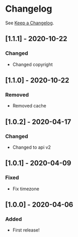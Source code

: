 # Changelog

See [Keep a Changelog](http://keepachangelog.com/).

## [1.1.1] - 2020-10-22
### Changed
- Changed copyright 

## [1.1.0] - 2020-10-22
### Removed
- Removed cache

## [1.0.2] - 2020-04-17
### Changed
- Changed to api v2

## [1.0.1] - 2020-04-09
### Fixed 
- Fix timezone

## [1.0.0] - 2020-04-06
### Added
- First release!

